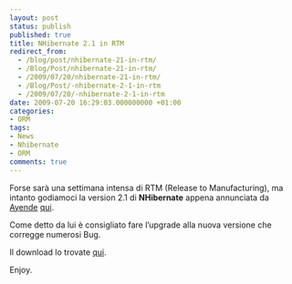 ```yaml
---
layout: post
status: publish
published: true
title: NHibernate 2.1 in RTM
redirect_from: 
  - /blog/post/nhibernate-21-in-rtm/
  - /Blog/Post/nhibernate-21-in-rtm/
  - /2009/07/20/nhibernate-21-in-rtm/
  - /Blog/Post/-nhibernate-2-1-in-rtm
  - /2009/07/20/-nhibernate-2-1-in-rtm
date: 2009-07-20 16:29:03.000000000 +01:00
categories:
- ORM
tags:
- News
- Nhibernate
- ORM
comments: true
---
```

<p>Forse sar&agrave; una settimana intensa di RTM (Release to Manufacturing), ma intanto godiamoci la version 2.1 di <strong>NHibernate</strong> appena annunciata da <a target="_blank" rel="nofollow" href="http://ayende.com" title="Ayende's Blog">Ayende</a> <a target="_blank" rel="nofollow" href="http://ayende.com/Blog/archive/2009/07/20/nhibernate-2.1-is-out.aspx" title="NHibernate 2.1 is out!">qui</a>.</p>
<p>Come detto da lui &egrave; consigliato fare l&rsquo;upgrade alla nuova versione che corregge numerosi Bug.</p>
<p>Il download lo trovate <a target="_blank" rel="nofollow" href="http://sourceforge.net/projects/nhibernate/files/" title="NHibernate 2.1 download.">qui</a>.</p>
<p>Enjoy.</p>
